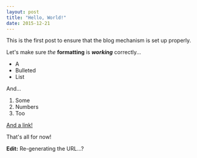 ```yaml
---
layout: post
title: "Hello, World!"
date: 2015-12-21
---
```


This is the first post to ensure that the blog mechanism is set up properly.

Let's make sure *the* **formatting** is ***working*** correctly...

* A
* Bulleted
* List

And...

1. Some
2. Numbers
3. Too

[And a link!](http://google.com/)

That's all for now!

**Edit:** Re-generating the URL...?
